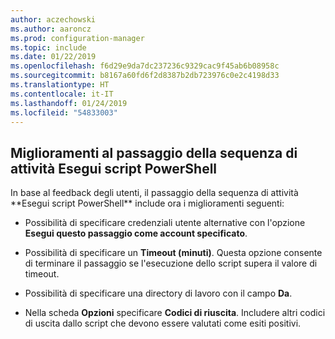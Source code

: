 ```yaml
---
author: aczechowski
ms.author: aaroncz
ms.prod: configuration-manager
ms.topic: include
ms.date: 01/22/2019
ms.openlocfilehash: f6d29e9da7dc237236c9329cac9f45ab6b08958c
ms.sourcegitcommit: b8167a60fd6f2d8387b2db723976c0e2c4198d33
ms.translationtype: HT
ms.contentlocale: it-IT
ms.lasthandoff: 01/24/2019
ms.locfileid: "54833003"
---
```

## <a name="bkmk_posh"></a> Miglioramenti al passaggio della sequenza di attività Esegui script PowerShell
<!--3556028--> In base al feedback degli utenti, il passaggio della sequenza di attività **Esegui script PowerShell** include ora i miglioramenti seguenti:  

- Possibilità di specificare credenziali utente alternative con l'opzione **Esegui questo passaggio come account specificato**.  

- Possibilità di specificare un **Timeout (minuti)**. Questa opzione consente di terminare il passaggio se l'esecuzione dello script supera il valore di timeout.  

- Possibilità di specificare una directory di lavoro con il campo **Da**.  

- Nella scheda **Opzioni** specificare **Codici di riuscita**. Includere altri codici di uscita dallo script che devono essere valutati come esiti positivi.  

